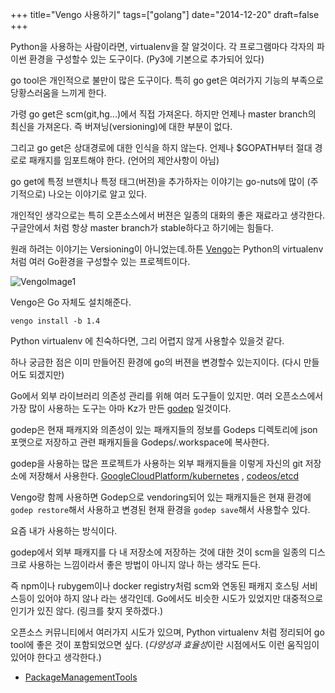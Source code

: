 +++
title="Vengo 사용하기"
tags=["golang"]
date="2014-12-20"
draft=false
+++

Python을 사용하는 사람이라면, virtualenv을 잘 알것이다. 각 프로그램마다 각자의 파이썬 환경을 구성할수 있는 도구이다. (Py3에 기본으로 추가되어 있다)

go tool은 개인적으로 불만이 많은 도구이다. 특히 go get은 여러가지 기능의 부족으로 당황스러움을 느끼게 한다.

가령 go get은 scm(git,hg...)에서 직접 가져온다. 하지만 언제나 master branch의 최신을 가져온다. 즉 버져닝(versioning)에 대한 부분이 없다.

그리고 go get은 상대경로에 대한 인식을 하지 않는다. 언제나 $GOPATH부터 절대 경로로 패캐지를 임포트해야 한다. (언어의 제안사항이 아님)

go get에 특정 브랜치나 특정 태그(버젼)을 추가하자는 이야기는 go-nuts에 많이 (주기적으로) 나오는 이야기로 알고 있다.

개인적인 생각으로는 특히  오픈소스에서 버젼은 일종의 대화의 좋은 재료라고 생각한다. 구글안에서 처럼 항상 master branch가 stable하다고 하기에는 힘들다.

원래 하려는 이야기는 Versioning이 아니었는데.하튼
[Vengo](github.com/icub3d/goblog)는 Python의 virtualenv처럼 여러 Go환경을 구성할수 있는 프로젝트이다.

![VengoImage1](/img/post/2014-12-vengo.png)

Vengo은 Go 자체도 설치해준다.

``` vengo install -b 1.4 ```

Python virtualenv 에 친숙하다면, 그리 어렵지 않게 사용할수 있을것 같다.

하나 궁금한 점은 이미 만들어진 환경에 go의 버젼을 변경할수 있는지이다.
(다시 만들어도 되겠지만)

Go에서 외부 라이브러리 의존성 관리를 위해 여러 도구들이 있지만. 여러 오픈소스에서 가장 많이 사용하는 도구는 아마 Kz가 만든  [godep](http://github.com/tools/godep) 일것이다.

godep은 현재 패캐지와 의존성이 있는 패캐지들의 정보를 Godeps 디렉토리에  json포맷으로 저장하고 관련 패캐지들을 Godeps/.workspace에 복사한다.

godep을 사용하는 많은 프로젝트가 사용하는 외부 패캐지들을 이렇게 자신의 git 저장소에 저장해서 사용한다.  [GoogleCloudPlatform/kubernetes](https://github.com/GoogleCloudPlatform/kubernetes) , [codeos/etcd](https://github.com/coreos/etcd)

Vengo랑 함께 사용하면 Godep으로 vendoring되어 있는 패캐지들은 현재 환경에 ```godep restore```해서 사용하고 변경된 현재 환경을 ```godep save```해서 사용할수 있다.

요즘 내가 사용하는 방식이다.

godep에서 외부 패캐지를 다 내 저장소에 저장하는 것에 대한 것이 scm을 일종의 디스크로 사용하는 느낌이라서 좋은 방법이 아니지 않나 하는 생각도 든다.

즉 npm이나 rubygem이나 docker registry처럼 scm와 연동된 패캐지 호스팅 서비스등이 있어야 하지 않나 라는 생각인데. Go에서도 비슷한 시도가 있었지만 대중적으로 인기가 있진 않다.
(링크를 찾지 못하겠다.)

오픈소스 커뮤니티에서 여러가지 시도가 있으며, Python virtualenv 처럼 정리되어 go tool에 좋은 것이 포함되었으면 싶다. (*다양성과 효율성*이란 시점에서도 이런 움직임이 있어야 한다고 생각한다.)

- [PackageManagementTools](https://github.com/golang/go/wiki/PackageManagementTools)
